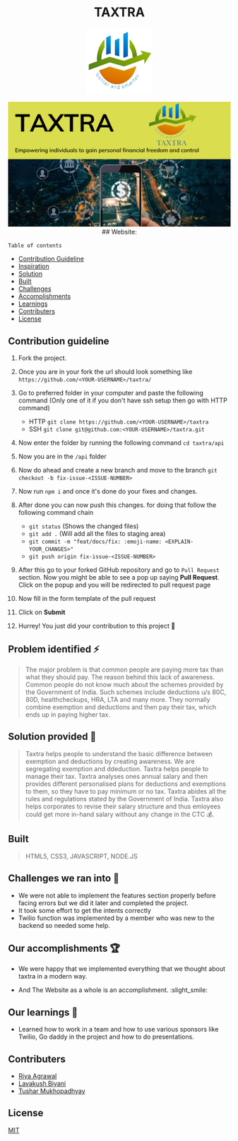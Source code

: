 
<h1 align="center">TAXTRA</h1>
<p align="center"><img src="img/logo.png" alt="Logo" width="150px" height="150px" hspace="10"/>
<p align="center"><img src="img/banner.png">
## Website: 
    
    Table of contents

- [Contribution Guideline](#Contribution-guideline)
- [Inspiration](#Problem-identified-⚡)
- [Solution](#Solution-provided-🚀)
- [Built](#Built)
- [Challenges](#Challenges-we-ran-into-💪)
- [Accomplishments](#Our-accomplishments-🏆)
- [Learnings](#Our-learnings-🙌)
- [Contributers](#Contributers)
- [License](#License)

   
 ## Contribution guideline

1. Fork the project.

2. Once you are in your fork the url should look something like
`https://github.com/<YOUR-USERNAME>/taxtra/`

3. Go to preferred folder in your computer and paste the following command (Only one of it if you don't have ssh setup then go with HTTP command)
   - HTTP
   `git clone https://github.com/<YOUR-USERNAME>/taxtra`
   - SSH
   `git clone git@github.com:<YOUR-USERNAME>/taxtra.git`

4. Now enter the folder by running the following command
`cd taxtra/api`

5. Now you are in the `/api` folder

6. Now do ahead and create a new branch and move to the branch
`git checkout -b fix-issue-<ISSUE-NUMBER>`

7. Now run `npm i` and once it's done do your fixes and changes.

8. After done you can now push this changes. for doing that follow the following command chain
   - `git status` (Shows the changed files)
   - `git add .` (Will add all the files to staging area)
   - `git commit -m "feat/docs/fix: :emoji-name: <EXPLAIN-YOUR_CHANGES>"`
   - `git push origin fix-issue-<ISSUE-NUMBER>`

9. After this go to your forked GitHub repository and go to `Pull Request` section. Now you might be able to see a pop up saying **Pull Request**. Click on the popup and you will be redirected to pull request page

10. Now fill in the form template of the pull request

11. Click on **Submit**

12. Hurrey! You just did your contribution to this project 🎉
    
## Problem identified ⚡
>The major problem is that common people are paying more tax than what they should pay. The reason behind this lack of awareness. Common people do not know much about the schemes provided by the Government of India. Such schemes include deductions u/s 80C, 80D, healthcheckups, HRA, LTA and many more. They normally combine exemption and deductions and then pay their tax, which ends up in paying higher tax.


## Solution provided 🚀
> Taxtra helps people to understand the basic difference between exemption and deductions by creating awareness. We are segregating exemption and ddeduction. Taxtra helps people to manage their tax. Taxtra analyses ones annual salary and then provides different personalised plans for deductions and exemptions to them, so they have to pay minimum or no tax. Taxtra abides all the rules and regulations stated by the Government of India. Taxtra also helps corporates to revise their salary structure and thus emloyees could get more in-hand salary without any change in the CTC 💰. 


## Built 
    
> HTML5, CSS3, JAVASCRIPT, NODE.JS


 ## Challenges we ran into 💪
    
- We were not able to implement the features section properly before facing errors but we did it later and completed the project.
- It took some effort to get the intents correctly
- Twilio function was implemented by a member who was new to the backend so needed some help.

## Our accomplishments 🏆
    
    
 - We were happy that we implemented everything that we thought about taxtra in a modern way.
   
 - And The Website as a whole is an accomplishment. :slight_smile:
    

 ## Our learnings 🙌
    
- Learned how to work in a team and how to use various sponsors like Twilio, Go daddy in the project and how to do presentations. 


## Contributers


- [Riya Agrawal](https://github.com/Riya500-git)
- [Lavakush Biyani](https://github.com/lavakush07)
- [Tushar Mukhopadhyay](https://github.com/snowstorm003)


## License

[MIT](https://github.com/nishanths/license/blob/master/LICENSE)


